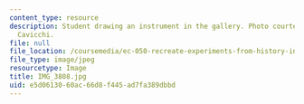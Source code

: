 ```yaml
---
content_type: resource
description: Student drawing an instrument in the gallery. Photo courtesy of Dr. Elizabeth
  Cavicchi.
file: null
file_location: /coursemedia/ec-050-recreate-experiments-from-history-inform-the-future-from-the-past-galileo-january-iap-2010/e5d0613060ac66d8f445ad7fa389dbbd_IMG_3808.jpg
file_type: image/jpeg
resourcetype: Image
title: IMG_3808.jpg
uid: e5d06130-60ac-66d8-f445-ad7fa389dbbd
---
```

